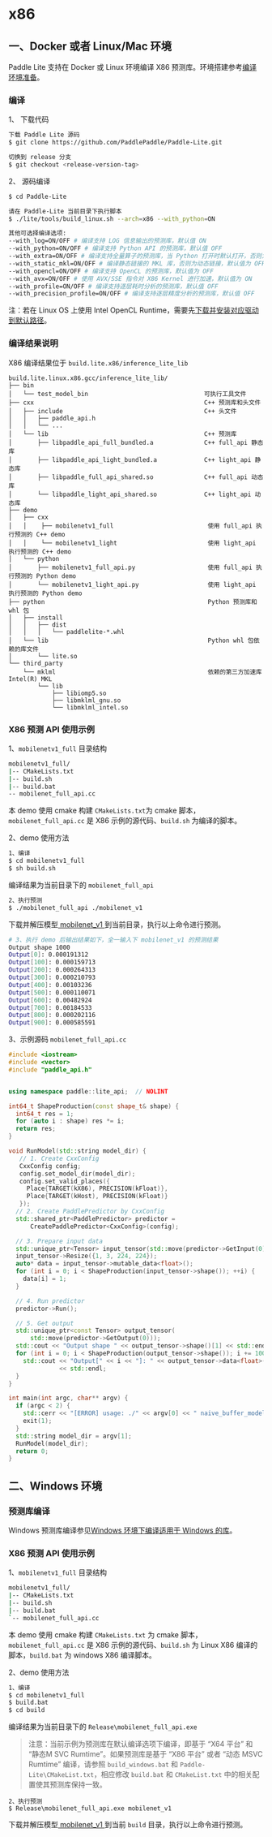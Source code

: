 # x86

## 一、Docker 或者 Linux/Mac 环境

Paddle Lite 支持在 Docker 或 Linux 环境编译 X86 预测库。环境搭建参考[编译环境准备](../source_compile/compile_env)。

### 编译

1、 下载代码
```bash
下载 Paddle Lite 源码
$ git clone https://github.com/PaddlePaddle/Paddle-Lite.git

切换到 release 分支
$ git checkout <release-version-tag>
```

2、 源码编译

```bash
$ cd Paddle-Lite

请在 Paddle-Lite 当前目录下执行脚本
$ ./lite/tools/build_linux.sh --arch=x86 --with_python=ON

其他可选择编译选项:
--with_log=ON/OFF # 编译支持 LOG 信息输出的预测库，默认值 ON
--with_python=ON/OFF # 编译支持 Python API 的预测库，默认值 OFF
--with_extra=ON/OFF # 编译支持全量算子的预测库，当 Python 打开时默认打开，否则为 OFF
--with_static_mkl=ON/OFF # 编译静态链接的 MKL 库，否则为动态链接，默认值为 OFF
--with_opencl=ON/OFF # 编译支持 OpenCL 的预测库，默认值为 OFF
--with_avx=ON/OFF # 使用 AVX/SSE 指令对 X86 Kernel 进行加速，默认值为 ON
--with_profile=ON/OFF # 编译支持逐层耗时分析的预测库，默认值 OFF
--with_precision_profile=ON/OFF # 编译支持逐层精度分析的预测库，默认值 OFF
```

注：若在 Linux OS 上使用 Intel OpenCL Runtime，需要先[下载并安装对应驱动到默认路径](https://software.intel.com/content/www/us/en/develop/articles/opencl-drivers.html)。

### 编译结果说明

X86 编译结果位于 `build.lite.x86/inference_lite_lib`

```shell
build.lite.linux.x86.gcc/inference_lite_lib/
├── bin
│   └── test_model_bin                                可执行工具文件
├── cxx                                               C++ 预测库和头文件
│   ├── include                                       C++ 头文件
│   │   ├── paddle_api.h
│   │   └── ...
│   └── lib                                           C++ 预测库
│       ├── libpaddle_api_full_bundled.a              C++ full_api 静态库
│       ├── libpaddle_api_light_bundled.a             C++ light_api 静态库
│       ├── libpaddle_full_api_shared.so              C++ full_api 动态库
│       └── libpaddle_light_api_shared.so             C++ light_api 动态库
├── demo
│   ├── cxx
│   │    ├── mobilenetv1_full                          使用 full_api 执行预测的 C++ demo
│   │    └── mobilenetv1_light                         使用 light_api 执行预测的 C++ demo
│   └── python
│       ├── mobilenetv1_full_api.py                    使用 full_api 执行预测的 Python demo
│       └── mobilenetv1_light_api.py                   使用 light_api 执行预测的 Python demo
├── python                                             Python 预测库和 whl 包
│   ├── install
│   │   ├── dist
│   │   │   └── paddlelite-*.whl
│   └── lib                                            Python whl 包依赖的库文件
│       └── lite.so
└── third_party
    └── mklml                                          依赖的第三方加速库 Intel(R) MKL
        └── lib
            ├── libiomp5.so
            ├── libmklml_gnu.so
            └── libmklml_intel.so
```

### X86 预测 API 使用示例

1、`mobilenetv1_full` 目录结构

```bash
mobilenetv1_full/
|-- CMakeLists.txt
|-- build.sh
|-- build.bat
-- mobilenet_full_api.cc
```

本 demo 使用 cmake 构建 `CMakeLists.txt`为 cmake 脚本，`mobilenet_full_api.cc` 是 X86 示例的源代码、`build.sh` 为编译的脚本。

2、demo 使用方法

``` bash
1、编译
$ cd mobilenetv1_full
$ sh build.sh
```
编译结果为当前目录下的 `mobilenet_full_api `
``` bash
2、执行预测
$ ./mobilenet_full_api ./mobilenet_v1
```
下载并解压模型[ mobilenet_v1 ](http://paddle-inference-dist.bj.bcebos.com/mobilenet_v1.tar.gz)到当前目录，执行以上命令进行预测。

```bash
# 3、执行 demo 后输出结果如下，全一输入下 mobilenet_v1 的预测结果
Output shape 1000
Output[0]: 0.000191312
Output[100]: 0.000159713
Output[200]: 0.000264313
Output[300]: 0.000210793
Output[400]: 0.00103236
Output[500]: 0.000110071
Output[600]: 0.00482924
Output[700]: 0.00184533
Output[800]: 0.000202116
Output[900]: 0.000585591
```



3、示例源码 `mobilenet_full_api.cc`

```c++
#include <iostream>
#include <vector>
#include "paddle_api.h"


using namespace paddle::lite_api;  // NOLINT

int64_t ShapeProduction(const shape_t& shape) {
  int64_t res = 1;
  for (auto i : shape) res *= i;
  return res;
}

void RunModel(std::string model_dir) {
   // 1. Create CxxConfig
   CxxConfig config;
   config.set_model_dir(model_dir);
   config.set_valid_places({
     Place{TARGET(kX86), PRECISION(kFloat)},
     Place{TARGET(kHost), PRECISION(kFloat)}
   });
  // 2. Create PaddlePredictor by CxxConfig
  std::shared_ptr<PaddlePredictor> predictor =
      CreatePaddlePredictor<CxxConfig>(config);

  // 3. Prepare input data
  std::unique_ptr<Tensor> input_tensor(std::move(predictor->GetInput(0)));
  input_tensor->Resize({1, 3, 224, 224});
  auto* data = input_tensor->mutable_data<float>();
  for (int i = 0; i < ShapeProduction(input_tensor->shape()); ++i) {
    data[i] = 1;
  }

  // 4. Run predictor
  predictor->Run();

  // 5. Get output
  std::unique_ptr<const Tensor> output_tensor(
      std::move(predictor->GetOutput(0)));
  std::cout << "Output shape " << output_tensor->shape()[1] << std::endl;
  for (int i = 0; i < ShapeProduction(output_tensor->shape()); i += 100) {
    std::cout << "Output[" << i << "]: " << output_tensor->data<float>()[i]
              << std::endl;
  }
}

int main(int argc, char** argv) {
  if (argc < 2) {
    std::cerr << "[ERROR] usage: ./" << argv[0] << " naive_buffer_model_dir\n";
    exit(1);
  }
  std::string model_dir = argv[1];
  RunModel(model_dir);
  return 0;
}

```

## 二、Windows 环境

### 预测库编译
Windows 预测库编译参见[Windows 环境下编译适用于 Windows 的库](../source_compile/windows_compile_windows)。

### X86 预测 API 使用示例

1、`mobilenetv1_full` 目录结构

```bash
mobilenetv1_full/
|-- CMakeLists.txt
|-- build.sh
|-- build.bat
`-- mobilenet_full_api.cc
```

本 demo 使用 cmake 构建 `CMakeLists.txt` 为 cmake 脚本，`mobilenet_full_api.cc` 是 X86 示例的源代码、`build.sh` 为 Linux X86 编译的脚本，`build.bat` 为 windows X86 编译脚本。

2、demo 使用方法

``` bash
1、编译
$ cd mobilenetv1_full
$ build.bat
$ cd build
```

编译结果为当前目录下的 `Release\mobilenet_full_api.exe `

> 注意：当前示例为预测库在默认编译选项下编译，即基于 “X64 平台” 和 “静态M SVC Rumtime”。如果预测库是基于 “X86 平台” 或者 “动态 MSVC Rumtime” 编译，请参照 `build_windows.bat` 和  `Paddle-Lite\CMakeList.txt`，相应修改 `build.bat` 和 `CMakeList.txt` 中的相关配置使其预测库保持一致。

``` dos
2、执行预测
$ Release\mobilenet_full_api.exe mobilenet_v1
```

下载并解压模型[ mobilenet_v1 ](http://paddle-inference-dist.bj.bcebos.com/mobilenet_v1.tar.gz) 到当前 `build` 目录，执行以上命令进行预测。

